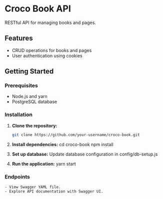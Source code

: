# Croco Book API

RESTful API for managing books and pages.

## Features

- CRUD operations for books and pages
- User authentication using cookies

## Getting Started

### Prerequisites

- Node.js and yarn
- PostgreSQL database

### Installation

1. **Clone the repository:**

   ```bash
   git clone https://github.com/your-username/croco-book.git

   ```

2. **Install dependencies:**
   cd croco-book
   npm install

3. **Set up database:**
   Update database configuration in config/db-setup.js

4. **Run the application:**
   yarn start

### Endpoints

    - View Swagger YAML file.
    - Explore API documentation with Swagger UI.
